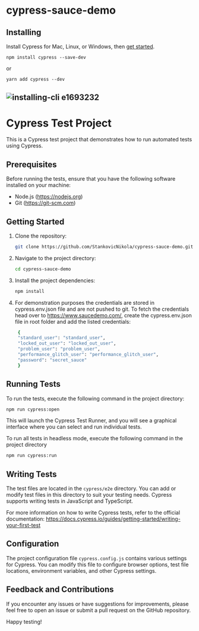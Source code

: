# cypress-sauce-demo

## Installing

Install Cypress for Mac, Linux, or Windows, then [get started](https://on.cypress.io/install).

```
npm install cypress --save-dev
```
or

```
yarn add cypress --dev
```

![installing-cli e1693232](https://user-images.githubusercontent.com/1271364/31740846-7bf607f0-b420-11e7-855f-41c996040d31.gif)
----------------------------


# Cypress Test Project

This is a Cypress test project that demonstrates how to run automated tests using Cypress.

## Prerequisites

Before running the tests, ensure that you have the following software installed on your machine:

- Node.js (https://nodejs.org)
- Git (https://git-scm.com)

## Getting Started

1. Clone the repository:

   ```bash
   git clone https://github.com/StankovicNikola/cypress-sauce-demo.git
   ```

2. Navigate to the project directory:

   ```bash
   cd cypress-sauce-demo
   ```

3. Install the project dependencies:

   ```bash
   npm install
   ```
   
4. For demonstration purposes the credentials are stored in cypress.env.json file and are not pushed to git. To fetch the credentials head over to https://www.saucedemo.com/, create the cypress.env.json file in root folder and add the listed credentials:

   ```bash
    {
    "standard_user": "standard_user",
    "locked_out_user": "locked_out_user",
    "problem_user": "problem_user",
    "performance_glitch_user": "performance_glitch_user",
    "password": "secret_sauce"
    }
   ```

## Running Tests

To run the tests, execute the following command in the project directory:

```bash
npm run cypress:open
```

This will launch the Cypress Test Runner, and you will see a graphical interface where you can select and run individual tests.

To run all tests in headless mode, execute the following command in the project directory

```bash
npm run cypress:run
```


## Writing Tests

The test files are located in the `cypress/e2e` directory. You can add or modify test files in this directory to suit your testing needs. Cypress supports writing tests in JavaScript and TypeScript.

For more information on how to write Cypress tests, refer to the official documentation: https://docs.cypress.io/guides/getting-started/writing-your-first-test

## Configuration

The project configuration file `cypress.config.js` contains various settings for Cypress. You can modify this file to configure browser options, test file locations, environment variables, and other Cypress settings.

## Feedback and Contributions

If you encounter any issues or have suggestions for improvements, please feel free to open an issue or submit a pull request on the GitHub repository.

Happy testing!
